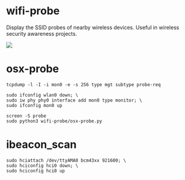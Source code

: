 # wifi-probe

Display the SSID probes of nearby wireless devices. Useful in wireless security awareness projects.

![](wifi-probe.gif)


# osx-probe

```
tcpdump -l -I -i mon0 -e -s 256 type mgt subtype probe-req

sudo ifconfig wlan0 down; \
sudo iw phy phy0 interface add mon0 type monitor; \
sudo ifconfig mon0 up

screen -S probe
sudo python3 wifi-probe/osx-probe.py
```

# ibeacon_scan

```
sudo hciattach /dev/ttyAMA0 bcm43xx 921600; \
sudo hciconfig hci0 down; \
sudo hciconfig hci0 up
```
